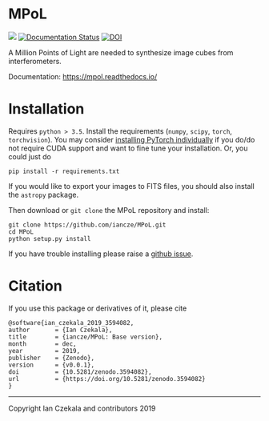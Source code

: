 # MPoL

![](https://github.com/iancze/MPoL/workflows/Python%20package/badge.svg)
[![Documentation Status](https://readthedocs.org/projects/mpol/badge/?version=latest)](https://mpol.readthedocs.io/en/latest/?badge=latest)
[![DOI](https://zenodo.org/badge/224543208.svg)](https://zenodo.org/badge/latestdoi/224543208)

A Million Points of Light are needed to synthesize image cubes from interferometers.

Documentation: https://mpol.readthedocs.io/


# Installation

Requires `python > 3.5`. Install the requirements (`numpy`, `scipy`, `torch`, `torchvision`). You may consider [installing PyTorch individually](https://pytorch.org/) if you do/do not require CUDA support and want to fine tune your installation. Or, you could just do

    pip install -r requirements.txt

If you would like to export your images to FITS files, you should also install the `astropy` package.

Then download or `git clone` the MPoL repository and install:

    git clone https://github.com/iancze/MPoL.git
    cd MPoL
    python setup.py install

If you have trouble installing please raise a [github issue](https://github.com/iancze/MPoL/issues).

# Citation 

If you use this package or derivatives of it, please cite

    @software{ian_czekala_2019_3594082,
    author       = {Ian Czekala},
    title        = {iancze/MPoL: Base version},
    month        = dec,
    year         = 2019,
    publisher    = {Zenodo},
    version      = {v0.0.1},
    doi          = {10.5281/zenodo.3594082},
    url          = {https://doi.org/10.5281/zenodo.3594082}
    }


---
Copyright Ian Czekala and contributors 2019
